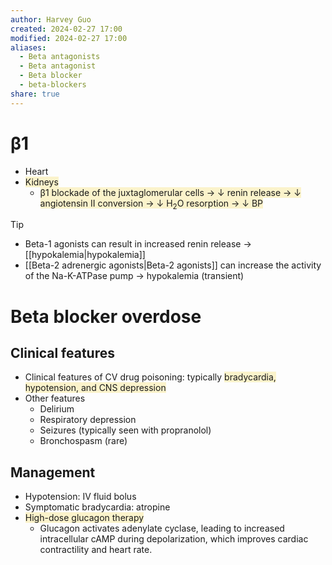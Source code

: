 ```yaml
---
author: Harvey Guo
created: 2024-02-27 17:00
modified: 2024-02-27 17:00
aliases:
  - Beta antagonists
  - Beta antagonist
  - Beta blocker
  - beta-blockers
share: true
---
```

# β1
- Heart
- <span style="background:rgba(240, 200, 0, 0.2)">Kidneys</span>
	- <span style="background:rgba(240, 200, 0, 0.2)">β1 blockade of the juxtaglomerular cells → ↓ renin release → ↓ angiotensin II conversion → ↓ H<sub>2</sub>O resorption → ↓ BP</span>

>[!tip] 
>- Beta-1 agonists can result in increased renin release → [[hypokalemia|hypokalemia]]
>- [[Beta-2 adrenergic agonists|Beta-2 agonists]] can increase the activity of the Na-K-ATPase pump → hypokalemia (transient)
# Beta blocker overdose
## Clinical features
- Clinical features of CV drug poisoning: typically <span style="background:rgba(240, 200, 0, 0.2)">bradycardia, hypotension, and CNS depression</span>
- Other features
	- Delirium
	- Respiratory depression
	- Seizures (typically seen with propranolol) 
	- Bronchospasm (rare)
## Management
- Hypotension: IV fluid bolus
- Symptomatic bradycardia: atropine
- <span style="background:rgba(240, 200, 0, 0.2)">High-dose glucagon therapy</span>
	- Glucagon activates adenylate cyclase, leading to increased intracellular cAMP during depolarization, which improves cardiac contractility and heart rate.